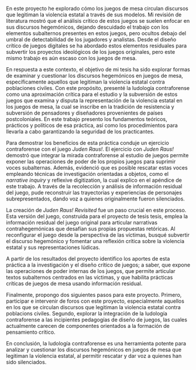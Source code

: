 En este proyecto he explorado cómo los juegos de mesa circulan discursos que legitiman la violencia estatal a través de sus modelos. Mi revisión de literatura mostró que el análisis crítico de estos juegos se suelen enfocar en sus discursos hegemónicos, dejando descuidado el trabajo con los elementos subalternos presentes en estos juegos, pero ocultos debajo del umbral de detectabilidad de los jugadores y analistas. Desde el diseño crítico de juegos digitales se ha abordado estos elementos residuales para subvertir los proyectos ideológicos de los juegos originales, pero este mismo trabajo es aún escaso con los juegos de mesa.

En respuesta a este contexto, el objetivo de mi tesis ha sido explorar formas de examinar y cuestionar los discursos hegemónicos en juegos de mesa, específicamente aquellos que legitiman la violencia estatal contra poblaciones civiles. Con este propósito, presenté la ludología contraforense como una aproximación crítica para el estudio y la subversión de estos juegos que examina y disputa la representación de la violencia estatal en los juegos de mesa, la cual se inscribe en la tradición de resistencia y subversión de pensadores y diseñadores provenientes de países postcoloniales. En este trabajo presento los fundamentos teóricos, prácticos y políticos de esa práctica, así como los procedimientos para llevarla a cabo garantizando la seguridad de los practicantes.

Para demostrar los beneficios de esta práctica conduje un ejercicio contraforense con el juego *Juden Raus!*. El ejercicio con _Juden Raus!_ demostró que integrar la mirada contraforense al estudio de juegos permite exponer las operaciones de poder de los propios juegos para suprimir voces subalternas. Además, evidenció que es posible rescatar estas voces empleando técnicas de investigación orientadas a objetos, como el _narrative inquiry_ y reflexive digitization, la cual explico en el apéndice de este trabajo. A través de la recolección y análisis de información residual del juego, pude reconstruir las trayectorias y experiencias de personajes subrepresentados, dando voz a quienes originalmente fueron silenciados.

La creación de _Juden Raus! Revisited_ fue un paso crucial en este proceso. Esta versión del juego, construida para el proyecto de tesis tesis, emplea la información residual del juego original para articular narrativas contrahegemónicas que desafían sus propias propuestas retóricas. Al reconfigurar el juego desde la perspectiva de las víctimas, busqué subvertir el discurso hegemónico y fomentar una reflexión crítica sobre la violencia estatal y sus representaciones lúdicas.

A partir de los resultados del proyecto identifico los aportes de esta práctica a la investigación y el diseño crítico de juegos; a saber, que expone las operaciones de poder internas de los juegos, que permite articular textos subalternos centrados en las víctimas, y que habilita prácticas críticas de juegos de mesa usando información residual.

Finalmente, propongo dos siguientes pasos para este proyecto. Primero, participar e intervenir de foros con este proyecto, especialmente aquellos en los que se circulan discursos que legitiman la violencia estatal contra poblacions civiles. Segundo, explorar la integración de la ludología contraforense a las incipientes pedagogías de diseño de juegos, las cuales actualmente carecen de componentes orientados a la formación de pensamiento crítico.

En conclusión, la ludología contraforense es una herramienta potente para analizar y cuestionar los discursos hegemónicos en juegos de mesa que legitiman la violencia estatal, al permitir rescatar y dar voz a quienes han sido silenciados.
